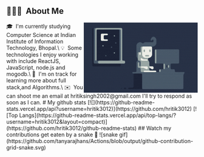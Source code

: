## 👨🏻‍💻 &nbsp;About Me

<img alt="Night Coding" src="https://raw.githubusercontent.com/AVS1508/AVS1508/master/assets/Night-Coding.gif" align="right"/>
🎓 &nbsp;I'm currently studying Computer Science at Indian Institute of Information Technology, Bhopal.\
💡 &nbsp;Some technologies I enjoy working with include ReactJS, JavaScript, node.js and mogodb.\
🌱 &nbsp;I'm on track for learning more about full stack,and Algorithms.\
✉️ &nbsp;You can shoot me an email at hritiksingh2002@gmail.com I'll try to respond as soon as I can.
# My github stats
[![](https://github-readme-stats.vercel.app/api?username=hritik3012)](https://github.com/hritik3012)
[![Top Langs](https://github-readme-stats.vercel.app/api/top-langs/?username=hritik3012&layout=compact)](https://github.com/hritik3012/github-readme-stats)
## Watch my contributions get eaten by a snake 🐍
![snake gif](https://github.com/tanyarajhans/Actions/blob/output/github-contribution-grid-snake.svg)
<!---
hritik3012/hritik3012 is a ✨ special ✨ repository because its `README.md` (this file) appears on your GitHub profile.
You can click the Preview link to take a look at your changes.
--->
